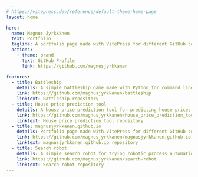 ```yaml
---
# https://vitepress.dev/reference/default-theme-home-page
layout: home

hero:
  name: Magnus Jyrkkänen
  text: Portfolio
  tagline: A portfolio page made with VitePress for different GitHub code projects.
  actions:
    - theme: brand
      text: GitHub Profile
      link: https://github.com/magnusjyrkkanen

features:
  - title: Battleship
    details: A simple battleship game made with Python for command line.
    link: https://github.com/magnusjyrkkanen/battleship
    linktext: Battleship repository
  - title: House price prediction tool
    details: A house price prediction tool for predicting house prices from existing or new data.
    link: https://github.com/magnusjyrkkanen/house_price_prediction_tool
    linktext: House price prediction tool repository
  - title: magnusjyrkkanen.github.io
    details: Portfolio page made with VitePress for different GitHub code projects.
    link: https://github.com/magnusjyrkkanen/magnusjyrkkanen.github.io
    linktext: magnusjyrkkanen.github.io repository
  - title: Search robot
    details: A simple search robot for trying robotic process automation.
    link: https://github.com/magnusjyrkkanen/search-robot
    linktext: Search robot repository
---
```


